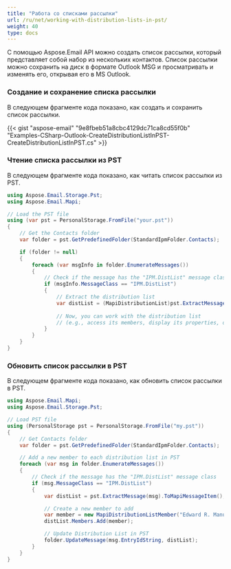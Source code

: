 ```yaml
---
title: "Работа со списками рассылки"
url: /ru/net/working-with-distribution-lists-in-pst/
weight: 40
type: docs
---
```


С помощью Aspose.Email API можно создать список рассылки, который представляет собой набор из нескольких контактов. Список рассылки можно сохранить на диск в формате Outlook MSG и просматривать и изменять его, открывая его в MS Outlook.

### **Создание и сохранение списка рассылки**

В следующем фрагменте кода показано, как создать и сохранить список рассылки.

{{< gist "aspose-email" "9e8fbeb51a8cbc4129dc71ca8cd55f0b" "Examples-CSharp-Outlook-CreateDistributionListInPST-CreateDistributionListInPST.cs" >}}

### **Чтение списка рассылки из PST**

В следующем фрагменте кода показано, как читать список рассылки из PST.

```cs
using Aspose.Email.Storage.Pst;
using Aspose.Email.Mapi;

// Load the PST file
using (var pst = PersonalStorage.FromFile("your.pst"))
{
    // Get the Contacts folder
    var folder = pst.GetPredefinedFolder(StandardIpmFolder.Contacts);

    if (folder != null)
    {
        foreach (var msgInfo in folder.EnumerateMessages())
        {
            // Check if the message has the "IPM.DistList" message class
            if (msgInfo.MessageClass == "IPM.DistList")
            {
                // Extract the distribution list
                var distList = (MapiDistributionList)pst.ExtractMessage(msgInfo).ToMapiMessageItem();
               
                // Now, you can work with the distribution list
                // (e.g., access its members, display its properties, or make modifications)
            }
        }
    }
}
```

### **Обновить список рассылки в PST**

В следующем фрагменте кода показано, как обновить список рассылки в PST.

```cs
using Aspose.Email.Mapi;
using Aspose.Email.Storage.Pst;

// Load PST file
using (PersonalStorage pst = PersonalStorage.FromFile("my.pst"))
{
    // Get Contacts folder
    var folder = pst.GetPredefinedFolder(StandardIpmFolder.Contacts);

    // Add a new member to each distribution list in PST
    foreach (var msg in folder.EnumerateMessages())
    {
        // Check if the message has the "IPM.DistList" message class
        if (msg.MessageClass == "IPM.DistList")
        {
            var distList = pst.ExtractMessage(msg).ToMapiMessageItem();

            // Create a new member to add
            var member = new MapiDistributionListMember("Edward R. Manuel", "EdwardRManuel@example.com");
            distList.Members.Add(member);

            // Update Distribution List in PST
            folder.UpdateMessage(msg.EntryIdString, distList);
        }
    }
}
```
